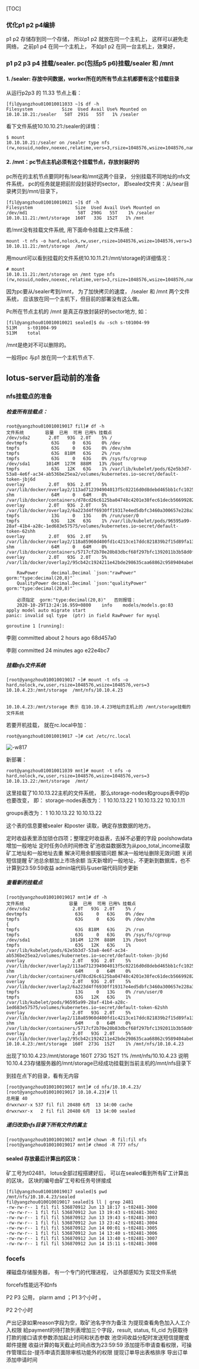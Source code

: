 [TOC]

### 优化p1 p2 p4编排  
p1 p2 存储存到同一个存储， 所以p1 p2 就放在同一个主机上， 这样可以避免走网络， 之前p1 p4 在同一个主机上， 不如p1 p2 在同一台主机上，效果好， 


### p1 p2 p3 p4 挂载/sealer. pc(包括p5 p6)挂载/sealer 和 /mnt

#### 1.  /sealer: 存放中间数据，worker所在的所有节点主机都要有这个挂载目录 
从运行p2p3 的 11.33 节点上看：
```
[fil@yangzhou010010011033 ~]$ df -h
Filesystem           Size  Used Avail Use% Mounted on
10.10.10.21:/sealer   58T  291G   55T   1% /sealer
```

看下文件系统10.10.10.21:/sealer的详情：
```
$ mount 
10.10.10.21:/sealer on /sealer type nfs (rw,nosuid,nodev,noexec,relatime,vers=3,rsize=1048576,wsize=1048576,namlen=255,hard,nolock,proto=tcp,timeo=600,retrans=2,sec=sys,mountaddr=10.10.10.21,mountvers=3,mountport=20048,mountproto=udp,local_lock=all,addr=10.10.10.21,user)
```

#### 2.  /mnt：pc节点主机必须有这个挂载节点，存放封装好的 
pc所在的主机节点要同时有/sear和/mnt这两个目录， 分别挂载不同地址的nfs文件系统， pc的任务就是把前阶段封装好的sector， 即sealed文件夹：从/sear目录拷贝到/mnt/目录下， 
```
[fil@yangzhou010010010021 ~]$ df -h
Filesystem                Size  Used Avail Use% Mounted on
/dev/md1                   58T  290G   55T    1% /sealer
10.10.11.21:/mnt/storage  160T   33G  152T   1% /mnt
```

若/mnt没有挂载文件系统, 用下面命令挂载上文件系统：
```
mount -t nfs -o hard,nolock,rw,user,rsize=1048576,wsize=1048576,vers=3 10.10.11.21:/mnt/storage  /mnt/
```

用mount可以看到挂载的文件系统10.10.11.21:/mnt/storage的详细情况： 
```
# mount
10.10.11.21:/mnt/storage on /mnt type nfs (rw,nosuid,nodev,noexec,relatime,vers=3,rsize=1048576,wsize=1048576,namlen=255,hard,nolock,proto=tcp,timeo=600,retrans=2,sec=sys,mountaddr=10.10.11.21,mountvers=3,mountport=20048,mountproto=udp,local_lock=all,addr=10.10.11.21,user)
```

因为pc要从/sealer考到/mnt， 为了加快拷贝的速度，  /sealer 和 /mnt 两个文件系统， 应该放在同一个主机下，但目前的部署没有这么做。 


Pc所在节点主机的 /mnt 是真正存放封装好的sector地方, 如：
```
[fil@yangzhou010010010021 sealed]$ du -sch s-t01004-99
513M	s-t01004-99
513M	total
```
/mnt是绝对不可以删除的。 


一般将pc 与p1 放在同一个主机节点下.



## lotus-server启动前的准备 

### nfs挂载点的准备
##### 检查所有挂载点：
```
root@yangzhou010010019017 fil]# df -h
文件系统        容量  已用  可用 已用% 挂载点
/dev/sda2       2.0T   93G  2.0T    5% /
devtmpfs         63G     0   63G    0% /dev
tmpfs            63G     0   63G    0% /dev/shm
tmpfs            63G  818M   63G    2% /run
tmpfs            63G     0   63G    0% /sys/fs/cgroup
/dev/sda1      1014M  127M  888M   13% /boot
tmpfs            63G   12K   63G    1% /var/lib/kubelet/pods/62e5b3d7-53a8-4e6f-ac34-ab536be25ea2/volumes/kubernetes.io~secret/default-token-jbj6d
overlay         2.0T   93G  2.0T    5% /var/lib/docker/overlay2/113ad712394904013f5c02216d0d8debd465bb1cfc102511864d76ccb7c3606a/merged
shm              64M     0   64M    0% /var/lib/docker/containers/d78cd26c6125ba04748c4201e38fec61decb56699282bc3c4953d0b100acf34b/mounts/shm
overlay         2.0T   93G  2.0T    5% /var/lib/docker/overlay2/6a223d4ff6930ff19317e4ed5dbfc3460a300657e228a307cd0118719f65c76b/merged
tmpfs            13G     0   13G    0% /run/user/0
tmpfs            63G   12K   63G    1% /var/lib/kubelet/pods/96595a99-28af-41b4-a28c-1ed683e57575/volumes/kubernetes.io~secret/default-token-62shh
overlay         2.0T   93G  2.0T    5% /var/lib/docker/overlay2/118a85960d400fd1c4213ce17ddc821839b2f15d89fa13d38c245294423ac502/merged
shm              64M     0   64M    0% /var/lib/docker/containers/5717cf2b70e20b83dbcf68f297bfc1392011b3b58d0f57c0a973f1f86aa34599/mounts/shm
overlay         2.0T   93G  2.0T    5% /var/lib/docker/overlay2/95cb42c1924211e42bde298635caa68862c9589404abe07022e2ab002535e7cf/merged
```


```
	RawPower     decimal.Decimal `json:"rawPower" gorm:"type:decimal(20,8)"`
	QualityPower decimal.Decimal `json:"qualityPower" gorm:"type:decimal(20,8)"`
	
	必须指定  gorm:"type:decimal(20,8)"   否则报错： 
	2020-10-29T13:24:16.959+0800    info    models/models.go:83     apply model auto migrate start
panic: invalid sql type  (ptr) in field RawPower for mysql

goroutine 1 [running]:
```


李刚 committed about 2 hours ago
68d457a0

李刚 committed 24 minutes ago
e22e4bc7
#####  挂载nfs文件系统
```
[root@yangzhou010010019017 ~]# mount -t nfs -o hard,nolock,rw,user,rsize=1048576,wsize=1048576,vers=3 10.10.4.23:/mnt/storage  /mnt/nfs/10.10.4.23


10.10.4.23:/mnt/storage 表示 在10.10.4.23地址的主机上的 /mnt/storage挂载的文件系统
```

若要开机挂载， 就在rc.local中加：
```
root@yangzhou010010019017 ~]# cat /etc/rc.local
```

![-w817](media/16040282792851.jpg)


新部署：
```
root@yangzhou010010011039 mnt]# mount -t nfs -o hard,nolock,rw,user,rsize=1048576,wsize=1048576,vers=3 10.10.13.22:/mnt/storage  /mnt/
```
这里挂载了10.10.13.22主机的文件系统， 那么storage-nodes和groups表中的ip也要改变， 即：
storage-nodes表改为：
1	10.10.13.22	1	10.10.13.22	10.10.1.11

groups表改为：
1	10.10.13.22	10.10.13.22

这个表的信息要被sealer 和poster 读取，确定存放数据的地方。 



定时收益表里添加锁仓四项；整理定时收益表，去掉不必要的字段
poolshowdata增加一般地址
定时任务0点时间修改
矿池收益数据改为从poo_total_income读取
矿工地址和一般地址去重
解决可用余额报错问题
解决一般地址删除无效问题
关闭短信提醒
矿池总余额加上市场余额
当天新增的一般地址，不更新到数据库，也不计算到23:59:59收益
admin端代码与user端代码同步更新
##### 查看新的挂载点
```
[root@yangzhou010010019017 mnt]# df -h
文件系统                 容量  已用  可用 已用% 挂载点
/dev/sda2                2.0T   93G  2.0T    5% /
devtmpfs                  63G     0   63G    0% /dev
tmpfs                     63G     0   63G    0% /dev/shm
{
tmpfs                     63G  818M   63G    2% /run
tmpfs                     63G     0   63G    0% /sys/fs/cgroup
/dev/sda1               1014M  127M  888M   13% /boot
tmpfs                     63G   12K   63G    1% /var/lib/kubelet/pods/62e5b3d7-53a8-4e6f-ac34-ab536be25ea2/volumes/kubernetes.io~secret/default-token-jbj6d
overlay                  2.0T   93G  2.0T    5% /var/lib/docker/overlay2/113ad712394904013f5c02216d0d8debd465bb1cfc102511864d76ccb7c3606a/merged
shm                       64M     0   64M    0% /var/lib/docker/containers/d78cd26c6125ba04748c4201e38fec61decb56699282bc3c4953d0b100acf34b/mounts/shm
overlay                  2.0T   93G  2.0T    5% /var/lib/docker/overlay2/6a223d4ff6930ff19317e4ed5dbfc3460a300657e228a307cd0118719f65c76b/merged
tmpfs                     13G     0   13G    0% /run/user/0
tmpfs                     63G   12K   63G    1% /var/lib/kubelet/pods/96595a99-28af-41b4-a28c-1ed683e57575/volumes/kubernetes.io~secret/default-token-62shh
overlay                  2.0T   93G  2.0T    5% /var/lib/docker/overlay2/118a85960d400fd1c4213ce17ddc821839b2f15d89fa13d38c245294423ac502/merged
shm                       64M     0   64M    0% /var/lib/docker/containers/5717cf2b70e20b83dbcf68f297bfc1392011b3b58d0f57c0a973f1f86aa34599/mounts/shm
overlay                  2.0T   93G  2.0T    5% /var/lib/docker/overlay2/95cb42c1924211e42bde298635caa68862c9589404abe07022e2ab002535e7cf/merged
10.10.4.23:/mnt/storage  160T  273G  152T    1% /mnt/nfs/10.10.4.23
```

出现了10.10.4.23:/mnt/storage  160T  273G  152T    1% /mnt/nfs/10.10.4.23
说明10.10.4.23存储服务器的/mnt/storage已经成功挂载到当前主机的/mnt/nfs目录下

到挂在点下的目录，看有无内容
```
[root@yangzhou010010019017 mnt]# cd nfs/10.10.4.23/
[root@yangzhou010010019017 10.10.4.23]# ll
总用量 40
drwxrwxr-x 537 fil fil 20480 6月  13 14:00 cache
drwxrwxr-x   2 fil fil 20480 6月  13 14:00 sealed
```


#####  递归改变nfs目录下所有文件的属主
```
[root@yangzhou010010019017 mnt]# chown -R fil:fil nfs
[root@yangzhou010010019017 mnt]# chmod -R 777 nfs/
```

#### sealed 存放最后计算出的区块：
矿工号为t02481， lotus全部过程搭建好后， 可以在sealed看到所有矿工计算出的区块， 区块的编号由矿工号和任务号拼接成

```
[fil@yangzhou010010019017 sealed]$ pwd
/mnt/nfs/10.10.4.23/sealed
fil@yangzhou010010019017 sealed]$ ll | grep 2481
-rw-rw-r-- 1 fil fil 536870912 Jun 13 18:17 s-t02481-3000
-rw-rw-r-- 1 fil fil 536870912 Jun 13 19:43 s-t02481-3002
-rw-rw-r-- 1 fil fil 536870912 Jun 13 19:43 s-t02481-3003
-rw-rw-r-- 1 fil fil 536870912 Jun 13 23:42 s-t02481-3004
-rw-rw-r-- 1 fil fil 536870912 Jun 14 00:01 s-t02481-3005
-rw-rw-r-- 1 fil fil 536870912 Jun 14 13:40 s-t02481-3006
-rw-rw-r-- 1 fil fil 536870912 Jun 14 13:40 s-t02481-3007
-rw-rw-r-- 1 fil fil 536870912 Jun 14 15:11 s-t02481-3008
```

### focefs   
裸磁盘存储服务器， 有一个专门的代理进程， 让外部感知为 实现文件系统

forcefs性能远不如nfs


P2 P3 公用， 
plarm amd ；P1  3个小时 。 
 
P2 2个小时







产出记录如果reason字段为空，取矿池名字作为备注
为提现查看角色加入人工介入权限
給payment的待打款列表增加三个字段，result, status, fil_cid
为获取待打款的接口请求参数添加起止时间和状态参数
池空间收益分配时发送短信提醒或邮件提醒
收益计算的每天截止时间点改为23:59:59
添加提币申请查看权限，可操作管理后台-提币申请页面除审核功能外的权限
提现订单导出表格排序
导出订单添加申请时间